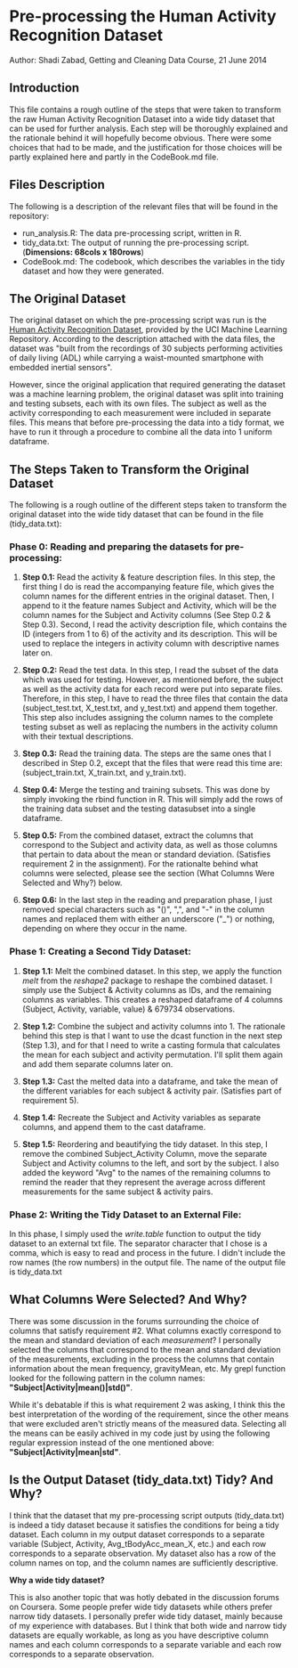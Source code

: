 Pre-processing the Human Activity Recognition Dataset
========================================================
Author: Shadi Zabad,
Getting and Cleaning Data Course,
21 June 2014

## Introduction

This file contains a rough outline of the steps that were taken to transform the raw Human Activity Recognition Dataset into a wide tidy dataset that can be used for further analysis. Each step will be thoroughly explained and the rationale behind it will hopefully become obvious. There were some choices that had to be made, and the justification for those choices will be partly explained here and partly in the CodeBook.md file.

## Files Description

The following is a description of the relevant files that will be found in the repository:

* run_analysis.R: The data pre-processing script, written in R.
* tidy_data.txt: The output of running the pre-processing script. (**Dimensions: 68cols x 180rows**)
* CodeBook.md: The codebook, which describes the variables in the tidy dataset and how they were generated.

## The Original Dataset

The original dataset on which the pre-processing script was run is the [Human Activity Recognition Dataset](http://archive.ics.uci.edu/ml/datasets/Human+Activity+Recognition+Using+Smartphones), provided by the UCI Machine Learning Repository. According to the description attached with the data files, the dataset was "built from the recordings of 30 subjects performing activities of daily living (ADL) while carrying a waist-mounted smartphone with embedded inertial sensors".

However, since the original application that required generating the dataset was a machine learning problem, the original dataset was split into training and testing subsets, each with its own files. The subject as well as the activity corresponding to each measurement were included in separate files. This means that before pre-processing the data into a tidy format, we have to run it through a procedure to combine all the data into 1 uniform dataframe. 

## The Steps Taken to Transform the Original Dataset

The following is a rough outline of the different steps taken to transform the original dataset into the wide tidy dataset that can be found in the file (tidy_data.txt):

### Phase 0: Reading and preparing the datasets for pre-processing:

1. **Step 0.1:** Read the activity & feature description files. In this step, the first thing I do is read the accompanying feature file, which gives the column names for the different entries in the original dataset. Then, I append to it the feature names Subject and Activity, which will be the column names for the Subject and Activity columns (See Step 0.2 & Step 0.3). Second, I read the activity description file, which contains the ID (integers from 1 to 6) of the activity and its description. This will be used to replace the integers in activity column with descriptive names later on. 

2. **Step 0.2:** Read the test data. In this step, I read the subset of the data which was used for testing. However, as mentioned before, the subject as well as the activity data for each record were put into separate files. Therefore, in this step, I have to read the three files that contain the data (subject_test.txt, X_test.txt, and y_test.txt) and append them together. This step also includes assigning the column names to the complete testing subset as well as replacing the numbers in the activity column with their textual descriptions. 

3. **Step 0.3:** Read the training data. The steps are the same ones that I described in Step 0.2, except that the files that were read this time are: (subject_train.txt, X_train.txt, and y_train.txt). 

4. **Step 0.4:** Merge the testing and training subsets. This was done by simply invoking the rbind function in R. This will simply add the rows of the training data subset and the testing datasubset into a single dataframe. 

5. **Step 0.5:** From the combined dataset, extract the columns that correspond to the Subject and activity data, as well as those columns that pertain to data about the mean or standard deviation. (Satisfies requirement 2 in the assignment). For the rationalte behind what columns were selected, please see the section (What Columns Were Selected and Why?) below. 

6. **Step 0.6:** In the last step in the reading and preparation phase, I just removed special characters such as "()", ",", and "-" in the column names and replaced them with either an underscore ("_") or nothing, depending on where they occur in the name.


### Phase 1: Creating a Second Tidy Dataset: 

1. **Step 1.1:** Melt the combined dataset. In this step, we apply the function *melt* from the *reshape2* package to reshape the combined dataset. I simply use the Subject & Activity columns as IDs, and the remaining columns as variables. This creates a reshaped dataframe of 4 columns (Subject, Activity, variable, value) & 679734 observations. 

2. **Step 1.2:** Combine the subject and activity columns into 1. The rationale behind this step is that I want to use the dcast function in the next step (Step 1.3), and for that I need to write a casting formula that calculates the mean for each subject and activity permutation. I'll split them again and add them separate columns later on.

3. **Step 1.3:** Cast the melted data into a dataframe, and take the mean of the different variables for each subject & activity pair. (Satisfies part of requirement 5).

4. **Step 1.4:** Recreate the Subject and Activity variables as separate columns, and append them to the cast dataframe. 

5. **Step 1.5:** Reordering and beautifying the tidy dataset. In this step, I remove the combined Subject_Activity Column, move the separate Subject and Activity columns to the left, and sort by the subject. I also added the keyword "Avg" to the names of the remaining columns to remind the reader that they represent the average across different measurements for the same subject & activity pairs. 

### Phase 2: Writing the Tidy Dataset to an External File:

In this phase, I simply used the *write.table* function to output the tidy dataset to an external txt file. The separator character that I chose is a comma, which is easy to read and process in the future. I didn't include the row names (the row numbers) in the output file. The name of the output file is tidy_data.txt

## What Columns Were Selected? And Why?

There was some discussion in the forums surrounding the choice of columns that satisfy requirement #2. What columns exactly correspond to the mean and standard deviation of each *measurement*? I personally selected the columns that correspond to the mean and standard deviation of the measurements, excluding in the process the columns that contain information about the mean frequency, gravityMean, etc. My grepl function looked for the following pattern in the column names: **"Subject|Activity|mean()|std()"**.

While it's debatable if this is what requirement 2 was asking, I think this the best interpretation of the wording of the requirement, since the other means that were excluded aren't strictly means of the measured data. Selecting all the means can be easily achived in my code just by using the following regular expression instead of the one mentioned above: **"Subject|Activity|mean|std"**.

## Is the Output Dataset (tidy_data.txt) Tidy? And Why? 

I think that the dataset that my pre-processing script outputs (tidy_data.txt) is indeed a tidy dataset because it satisfies the conditions for being a tidy dataset. Each column in my output dataset corresponds to a separate variable (Subject, Activity, Avg_tBodyAcc_mean_X, etc.) and each row corresponds to a separate observation. My dataset also has a row of the column names on top, and the column names are sufficiently descriptive.

**Why a wide tidy dataset?** 

This is also another topic that was hotly debated in the discussion forums on Coursera. Some people prefer wide tidy datasets while others prefer narrow tidy datasets. I personally prefer wide tidy dataset, mainly because of my experience with databases. But I think that both wide and narrow tidy datasets are equally workable, as long as you have descriptive column names and each column corresponds to a separate variable and each row corresponds to a separate observation.   

